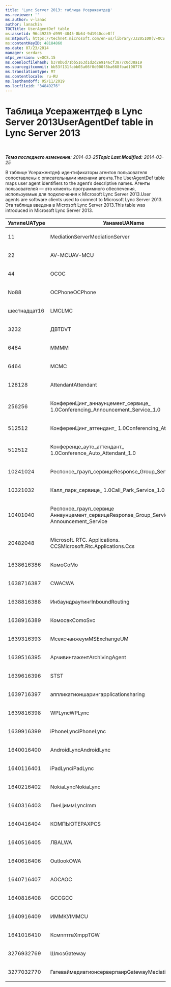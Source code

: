 ```yaml
---
title: 'Lync Server 2013: таблица Усеражентдеф'
ms.reviewer: ''
ms.author: v-lanac
author: lanachin
TOCTitle: UserAgentDef table
ms:assetid: 96c49239-d999-4045-8b64-9d1940cce8ff
ms:mtpsurl: https://technet.microsoft.com/en-us/library/JJ205100(v=OCS.15)
ms:contentKeyID: 48184860
ms.date: 07/23/2014
manager: serdars
mtps_version: v=OCS.15
ms.openlocfilehash: b378b6d71bb5163d1d2d2e9146cf3877c0d38a19
ms.sourcegitcommit: bb53f131fabb03a66f0d000f8ba668fbad190778
ms.translationtype: MT
ms.contentlocale: ru-RU
ms.lasthandoff: 05/11/2019
ms.locfileid: "34849276"
---
```

<div data-xmlns="http://www.w3.org/1999/xhtml">

<div class="topic" data-xmlns="http://www.w3.org/1999/xhtml" data-msxsl="urn:schemas-microsoft-com:xslt" data-cs="http://msdn.microsoft.com/en-us/">

<div data-asp="http://msdn2.microsoft.com/asp">

# <a name="useragentdef-table-in-lync-server-2013"></a><span data-ttu-id="1c02b-102">Таблица Усеражентдеф в Lync Server 2013</span><span class="sxs-lookup"><span data-stu-id="1c02b-102">UserAgentDef table in Lync Server 2013</span></span>

</div>

<div id="mainSection">

<div id="mainBody">

<span> </span>

<span data-ttu-id="1c02b-103">_**Тема последнего изменения:** 2014-03-25_</span><span class="sxs-lookup"><span data-stu-id="1c02b-103">_**Topic Last Modified:** 2014-03-25_</span></span>

<span data-ttu-id="1c02b-104">В таблице Усеражентдеф идентификаторы агентов пользователя сопоставлены с описательными именами агента.</span><span class="sxs-lookup"><span data-stu-id="1c02b-104">The UserAgentDef table maps user agent identifiers to the agent’s descriptive names.</span></span> <span data-ttu-id="1c02b-105">Агенты пользователей — это клиенты программного обеспечения, используемые для подключения к Microsoft Lync Server 2013.</span><span class="sxs-lookup"><span data-stu-id="1c02b-105">User agents are software clients used to connect to Microsoft Lync Server 2013.</span></span> <span data-ttu-id="1c02b-106">Эта таблица введена в Microsoft Lync Server 2013.</span><span class="sxs-lookup"><span data-stu-id="1c02b-106">This table was introduced in Microsoft Lync Server 2013.</span></span>


<table>
<colgroup>
<col style="width: 33%" />
<col style="width: 33%" />
<col style="width: 33%" />
</colgroup>
<thead>
<tr class="header">
<th><span data-ttu-id="1c02b-107">Уатипе</span><span class="sxs-lookup"><span data-stu-id="1c02b-107">UAType</span></span></th>
<th><span data-ttu-id="1c02b-108">Уанаме</span><span class="sxs-lookup"><span data-stu-id="1c02b-108">UAName</span></span></th>
<th><span data-ttu-id="1c02b-109">Уакатегори</span><span class="sxs-lookup"><span data-stu-id="1c02b-109">UACategory</span></span></th>
</tr>
</thead>
<tbody>
<tr class="odd">
<td><p><span data-ttu-id="1c02b-110">1</span><span class="sxs-lookup"><span data-stu-id="1c02b-110">1</span></span></p></td>
<td><p><span data-ttu-id="1c02b-111">MediationServer</span><span class="sxs-lookup"><span data-stu-id="1c02b-111">MediationServer</span></span></p></td>
<td><p><span data-ttu-id="1c02b-112">MediationServer</span><span class="sxs-lookup"><span data-stu-id="1c02b-112">MediationServer</span></span></p></td>
</tr>
<tr class="even">
<td><p><span data-ttu-id="1c02b-113">2</span><span class="sxs-lookup"><span data-stu-id="1c02b-113">2</span></span></p></td>
<td><p><span data-ttu-id="1c02b-114">AV-MCU</span><span class="sxs-lookup"><span data-stu-id="1c02b-114">AV-MCU</span></span></p></td>
<td><p><span data-ttu-id="1c02b-115">AV-MCU</span><span class="sxs-lookup"><span data-stu-id="1c02b-115">AV-MCU</span></span></p></td>
</tr>
<tr class="odd">
<td><p><span data-ttu-id="1c02b-116">4</span><span class="sxs-lookup"><span data-stu-id="1c02b-116">4</span></span></p></td>
<td><p><span data-ttu-id="1c02b-117">OC</span><span class="sxs-lookup"><span data-stu-id="1c02b-117">OC</span></span></p></td>
<td><p><span data-ttu-id="1c02b-118">OC</span><span class="sxs-lookup"><span data-stu-id="1c02b-118">OC</span></span></p></td>
</tr>
<tr class="even">
<td><p><span data-ttu-id="1c02b-119">No8</span><span class="sxs-lookup"><span data-stu-id="1c02b-119">8</span></span></p></td>
<td><p><span data-ttu-id="1c02b-120">OCPhone</span><span class="sxs-lookup"><span data-stu-id="1c02b-120">OCPhone</span></span></p></td>
<td><p><span data-ttu-id="1c02b-121">OCPhone</span><span class="sxs-lookup"><span data-stu-id="1c02b-121">OCPhone</span></span></p></td>
</tr>
<tr class="odd">
<td><p><span data-ttu-id="1c02b-122">шестнадцат</span><span class="sxs-lookup"><span data-stu-id="1c02b-122">16</span></span></p></td>
<td><p><span data-ttu-id="1c02b-123">LMC</span><span class="sxs-lookup"><span data-stu-id="1c02b-123">LMC</span></span></p></td>
<td><p><span data-ttu-id="1c02b-124">LMC</span><span class="sxs-lookup"><span data-stu-id="1c02b-124">LMC</span></span></p></td>
</tr>
<tr class="even">
<td><p><span data-ttu-id="1c02b-125">32</span><span class="sxs-lookup"><span data-stu-id="1c02b-125">32</span></span></p></td>
<td><p><span data-ttu-id="1c02b-126">ДВТ</span><span class="sxs-lookup"><span data-stu-id="1c02b-126">DVT</span></span></p></td>
<td><p><span data-ttu-id="1c02b-127">ДВТ</span><span class="sxs-lookup"><span data-stu-id="1c02b-127">DVT</span></span></p></td>
</tr>
<tr class="odd">
<td><p><span data-ttu-id="1c02b-128">64</span><span class="sxs-lookup"><span data-stu-id="1c02b-128">64</span></span></p></td>
<td><p><span data-ttu-id="1c02b-129">ММ</span><span class="sxs-lookup"><span data-stu-id="1c02b-129">MM</span></span></p></td>
<td><p><span data-ttu-id="1c02b-130">ММ</span><span class="sxs-lookup"><span data-stu-id="1c02b-130">MM</span></span></p></td>
</tr>
<tr class="even">
<td><p><span data-ttu-id="1c02b-131">64</span><span class="sxs-lookup"><span data-stu-id="1c02b-131">64</span></span></p></td>
<td><p><span data-ttu-id="1c02b-132">MC</span><span class="sxs-lookup"><span data-stu-id="1c02b-132">MC</span></span></p></td>
<td><p><span data-ttu-id="1c02b-133">ММ</span><span class="sxs-lookup"><span data-stu-id="1c02b-133">MM</span></span></p></td>
</tr>
<tr class="odd">
<td><p><span data-ttu-id="1c02b-134">128</span><span class="sxs-lookup"><span data-stu-id="1c02b-134">128</span></span></p></td>
<td><p><span data-ttu-id="1c02b-135">Attendant</span><span class="sxs-lookup"><span data-stu-id="1c02b-135">Attendant</span></span></p></td>
<td><p><span data-ttu-id="1c02b-136">Attendant</span><span class="sxs-lookup"><span data-stu-id="1c02b-136">Attendant</span></span></p></td>
</tr>
<tr class="even">
<td><p><span data-ttu-id="1c02b-137">256</span><span class="sxs-lookup"><span data-stu-id="1c02b-137">256</span></span></p></td>
<td><p><span data-ttu-id="1c02b-138">КонференЦинг_аннаунцемент_сервице_ 1.0</span><span class="sxs-lookup"><span data-stu-id="1c02b-138">Conferencing_Announcement_Service_1.0</span></span></p></td>
<td><p><span data-ttu-id="1c02b-139">УСТАРЕВШ</span><span class="sxs-lookup"><span data-stu-id="1c02b-139">CAS</span></span></p></td>
</tr>
<tr class="odd">
<td><p><span data-ttu-id="1c02b-140">512</span><span class="sxs-lookup"><span data-stu-id="1c02b-140">512</span></span></p></td>
<td><p><span data-ttu-id="1c02b-141">КонференЦинг_аттендант_ 1.0</span><span class="sxs-lookup"><span data-stu-id="1c02b-141">Conferencing_Attendant_1.0</span></span></p></td>
<td><p><span data-ttu-id="1c02b-142">Каа</span><span class="sxs-lookup"><span data-stu-id="1c02b-142">CAA</span></span></p></td>
</tr>
<tr class="even">
<td><p><span data-ttu-id="1c02b-143">512</span><span class="sxs-lookup"><span data-stu-id="1c02b-143">512</span></span></p></td>
<td><p><span data-ttu-id="1c02b-144">Конференце_ауто_аттендант_ 1.0</span><span class="sxs-lookup"><span data-stu-id="1c02b-144">Conference_Auto_Attendant_1.0</span></span></p></td>
<td><p><span data-ttu-id="1c02b-145">Каа</span><span class="sxs-lookup"><span data-stu-id="1c02b-145">CAA</span></span></p></td>
</tr>
<tr class="odd">
<td><p><span data-ttu-id="1c02b-146">1024</span><span class="sxs-lookup"><span data-stu-id="1c02b-146">1024</span></span></p></td>
<td><p><span data-ttu-id="1c02b-147">Респонсе_грауп_сервице</span><span class="sxs-lookup"><span data-stu-id="1c02b-147">Response_Group_Service</span></span></p></td>
<td><p><span data-ttu-id="1c02b-148">ГРУППЫ ответа</span><span class="sxs-lookup"><span data-stu-id="1c02b-148">RGS</span></span></p></td>
</tr>
<tr class="even">
<td><p><span data-ttu-id="1c02b-149">1032</span><span class="sxs-lookup"><span data-stu-id="1c02b-149">1032</span></span></p></td>
<td><p><span data-ttu-id="1c02b-150">Калл_парк_сервице_ 1.0</span><span class="sxs-lookup"><span data-stu-id="1c02b-150">Call_Park_Service_1.0</span></span></p></td>
<td><p><span data-ttu-id="1c02b-151">ПОДКЛЮЧЕНИЙ</span><span class="sxs-lookup"><span data-stu-id="1c02b-151">CPS</span></span></p></td>
</tr>
<tr class="odd">
<td><p><span data-ttu-id="1c02b-152">1040</span><span class="sxs-lookup"><span data-stu-id="1c02b-152">1040</span></span></p></td>
<td><p><span data-ttu-id="1c02b-153">Респонсе_грауп_сервице Аннаунцемент_сервице</span><span class="sxs-lookup"><span data-stu-id="1c02b-153">Response_Group_Service Announcement_Service</span></span></p></td>
<td><p><span data-ttu-id="1c02b-154">ФАЙЛА</span><span class="sxs-lookup"><span data-stu-id="1c02b-154">AS</span></span></p></td>
</tr>
<tr class="even">
<td><p><span data-ttu-id="1c02b-155">2048</span><span class="sxs-lookup"><span data-stu-id="1c02b-155">2048</span></span></p></td>
<td><p><span data-ttu-id="1c02b-156">Microsoft. RTC. Applications. CCS</span><span class="sxs-lookup"><span data-stu-id="1c02b-156">Microsoft.Rtc.Applications.Ccs</span></span></p></td>
<td><p><span data-ttu-id="1c02b-157">СЕТЕВ</span><span class="sxs-lookup"><span data-stu-id="1c02b-157">CCS</span></span></p></td>
</tr>
<tr class="odd">
<td><p><span data-ttu-id="1c02b-158">16386</span><span class="sxs-lookup"><span data-stu-id="1c02b-158">16386</span></span></p></td>
<td><p><span data-ttu-id="1c02b-159">Комо</span><span class="sxs-lookup"><span data-stu-id="1c02b-159">CoMo</span></span></p></td>
<td><p><span data-ttu-id="1c02b-160">Комо</span><span class="sxs-lookup"><span data-stu-id="1c02b-160">CoMo</span></span></p></td>
</tr>
<tr class="even">
<td><p><span data-ttu-id="1c02b-161">16387</span><span class="sxs-lookup"><span data-stu-id="1c02b-161">16387</span></span></p></td>
<td><p><span data-ttu-id="1c02b-162">CWA</span><span class="sxs-lookup"><span data-stu-id="1c02b-162">CWA</span></span></p></td>
<td><p><span data-ttu-id="1c02b-163">CWA</span><span class="sxs-lookup"><span data-stu-id="1c02b-163">CWA</span></span></p></td>
</tr>
<tr class="odd">
<td><p><span data-ttu-id="1c02b-164">16388</span><span class="sxs-lookup"><span data-stu-id="1c02b-164">16388</span></span></p></td>
<td><p><span data-ttu-id="1c02b-165">Инбаундраутинг</span><span class="sxs-lookup"><span data-stu-id="1c02b-165">InboundRouting</span></span></p></td>
<td><p><span data-ttu-id="1c02b-166">Инбаундраутинг</span><span class="sxs-lookup"><span data-stu-id="1c02b-166">InboundRouting</span></span></p></td>
</tr>
<tr class="even">
<td><p><span data-ttu-id="1c02b-167">16389</span><span class="sxs-lookup"><span data-stu-id="1c02b-167">16389</span></span></p></td>
<td><p><span data-ttu-id="1c02b-168">Комосвк</span><span class="sxs-lookup"><span data-stu-id="1c02b-168">ComoSvc</span></span></p></td>
<td><p><span data-ttu-id="1c02b-169">Комосвк</span><span class="sxs-lookup"><span data-stu-id="1c02b-169">ComoSvc</span></span></p></td>
</tr>
<tr class="odd">
<td><p><span data-ttu-id="1c02b-170">16393</span><span class="sxs-lookup"><span data-stu-id="1c02b-170">16393</span></span></p></td>
<td><p><span data-ttu-id="1c02b-171">Мсексчанжеум</span><span class="sxs-lookup"><span data-stu-id="1c02b-171">MSExchangeUM</span></span></p></td>
<td><p><span data-ttu-id="1c02b-172">Ексум</span><span class="sxs-lookup"><span data-stu-id="1c02b-172">ExUM</span></span></p></td>
</tr>
<tr class="even">
<td><p><span data-ttu-id="1c02b-173">16395</span><span class="sxs-lookup"><span data-stu-id="1c02b-173">16395</span></span></p></td>
<td><p><span data-ttu-id="1c02b-174">Арчивингажент</span><span class="sxs-lookup"><span data-stu-id="1c02b-174">ArchivingAgent</span></span></p></td>
<td><p><span data-ttu-id="1c02b-175">АРЧАЖЕНТ</span><span class="sxs-lookup"><span data-stu-id="1c02b-175">ARCHAGENT</span></span></p></td>
</tr>
<tr class="odd">
<td><p><span data-ttu-id="1c02b-176">16396</span><span class="sxs-lookup"><span data-stu-id="1c02b-176">16396</span></span></p></td>
<td><p><span data-ttu-id="1c02b-177">ST</span><span class="sxs-lookup"><span data-stu-id="1c02b-177">ST</span></span></p></td>
<td><p><span data-ttu-id="1c02b-178">ST</span><span class="sxs-lookup"><span data-stu-id="1c02b-178">ST</span></span></p></td>
</tr>
<tr class="even">
<td><p><span data-ttu-id="1c02b-179">16397</span><span class="sxs-lookup"><span data-stu-id="1c02b-179">16397</span></span></p></td>
<td><p><span data-ttu-id="1c02b-180">аппликатионшаринг</span><span class="sxs-lookup"><span data-stu-id="1c02b-180">applicationsharing</span></span></p></td>
<td><p><span data-ttu-id="1c02b-181">АСМКУ</span><span class="sxs-lookup"><span data-stu-id="1c02b-181">ASMCU</span></span></p></td>
</tr>
<tr class="odd">
<td><p><span data-ttu-id="1c02b-182">16398</span><span class="sxs-lookup"><span data-stu-id="1c02b-182">16398</span></span></p></td>
<td><p><span data-ttu-id="1c02b-183">WPLync</span><span class="sxs-lookup"><span data-stu-id="1c02b-183">WPLync</span></span></p></td>
<td><p><span data-ttu-id="1c02b-184">WPLync</span><span class="sxs-lookup"><span data-stu-id="1c02b-184">WPLync</span></span></p></td>
</tr>
<tr class="even">
<td><p><span data-ttu-id="1c02b-185">16399</span><span class="sxs-lookup"><span data-stu-id="1c02b-185">16399</span></span></p></td>
<td><p><span data-ttu-id="1c02b-186">iPhoneLync</span><span class="sxs-lookup"><span data-stu-id="1c02b-186">iPhoneLync</span></span></p></td>
<td><p><span data-ttu-id="1c02b-187">iPhoneLync</span><span class="sxs-lookup"><span data-stu-id="1c02b-187">iPhoneLync</span></span></p></td>
</tr>
<tr class="odd">
<td><p><span data-ttu-id="1c02b-188">16400</span><span class="sxs-lookup"><span data-stu-id="1c02b-188">16400</span></span></p></td>
<td><p><span data-ttu-id="1c02b-189">AndroidLync</span><span class="sxs-lookup"><span data-stu-id="1c02b-189">AndroidLync</span></span></p></td>
<td><p><span data-ttu-id="1c02b-190">AndroidLync</span><span class="sxs-lookup"><span data-stu-id="1c02b-190">AndroidLync</span></span></p></td>
</tr>
<tr class="even">
<td><p><span data-ttu-id="1c02b-191">16401</span><span class="sxs-lookup"><span data-stu-id="1c02b-191">16401</span></span></p></td>
<td><p><span data-ttu-id="1c02b-192">iPadLync</span><span class="sxs-lookup"><span data-stu-id="1c02b-192">iPadLync</span></span></p></td>
<td><p><span data-ttu-id="1c02b-193">iPadLync</span><span class="sxs-lookup"><span data-stu-id="1c02b-193">iPadLync</span></span></p></td>
</tr>
<tr class="odd">
<td><p><span data-ttu-id="1c02b-194">16402</span><span class="sxs-lookup"><span data-stu-id="1c02b-194">16402</span></span></p></td>
<td><p><span data-ttu-id="1c02b-195">NokiaLync</span><span class="sxs-lookup"><span data-stu-id="1c02b-195">NokiaLync</span></span></p></td>
<td><p><span data-ttu-id="1c02b-196">NokiaLync</span><span class="sxs-lookup"><span data-stu-id="1c02b-196">NokiaLync</span></span></p></td>
</tr>
<tr class="even">
<td><p><span data-ttu-id="1c02b-197">16403</span><span class="sxs-lookup"><span data-stu-id="1c02b-197">16403</span></span></p></td>
<td><p><span data-ttu-id="1c02b-198">ЛинЦимм</span><span class="sxs-lookup"><span data-stu-id="1c02b-198">LyncImm</span></span></p></td>
<td><p><span data-ttu-id="1c02b-199">ЛинЦимм</span><span class="sxs-lookup"><span data-stu-id="1c02b-199">LyncImm</span></span></p></td>
</tr>
<tr class="odd">
<td><p><span data-ttu-id="1c02b-200">16404</span><span class="sxs-lookup"><span data-stu-id="1c02b-200">16404</span></span></p></td>
<td><p><span data-ttu-id="1c02b-201">КОМПЬЮТЕРАХ</span><span class="sxs-lookup"><span data-stu-id="1c02b-201">PCS</span></span></p></td>
<td><p><span data-ttu-id="1c02b-202">КОМПЬЮТЕРАХ</span><span class="sxs-lookup"><span data-stu-id="1c02b-202">PCS</span></span></p></td>
</tr>
<tr class="even">
<td><p><span data-ttu-id="1c02b-203">16405</span><span class="sxs-lookup"><span data-stu-id="1c02b-203">16405</span></span></p></td>
<td><p><span data-ttu-id="1c02b-204">ЛВА</span><span class="sxs-lookup"><span data-stu-id="1c02b-204">LWA</span></span></p></td>
<td><p><span data-ttu-id="1c02b-205">ЛВА</span><span class="sxs-lookup"><span data-stu-id="1c02b-205">LWA</span></span></p></td>
</tr>
<tr class="odd">
<td><p><span data-ttu-id="1c02b-206">16406</span><span class="sxs-lookup"><span data-stu-id="1c02b-206">16406</span></span></p></td>
<td><p><span data-ttu-id="1c02b-207">Outlook</span><span class="sxs-lookup"><span data-stu-id="1c02b-207">OWA</span></span></p></td>
<td><p><span data-ttu-id="1c02b-208">Outlook</span><span class="sxs-lookup"><span data-stu-id="1c02b-208">OWA</span></span></p></td>
</tr>
<tr class="even">
<td><p><span data-ttu-id="1c02b-209">16407</span><span class="sxs-lookup"><span data-stu-id="1c02b-209">16407</span></span></p></td>
<td><p><span data-ttu-id="1c02b-210">AOC</span><span class="sxs-lookup"><span data-stu-id="1c02b-210">AOC</span></span></p></td>
<td><p><span data-ttu-id="1c02b-211">AOC</span><span class="sxs-lookup"><span data-stu-id="1c02b-211">AOC</span></span></p></td>
</tr>
<tr class="odd">
<td><p><span data-ttu-id="1c02b-212">16408</span><span class="sxs-lookup"><span data-stu-id="1c02b-212">16408</span></span></p></td>
<td><p><span data-ttu-id="1c02b-213">GCC</span><span class="sxs-lookup"><span data-stu-id="1c02b-213">GCC</span></span></p></td>
<td><p><span data-ttu-id="1c02b-214">GCC</span><span class="sxs-lookup"><span data-stu-id="1c02b-214">GCC</span></span></p></td>
</tr>
<tr class="even">
<td><p><span data-ttu-id="1c02b-215">16409</span><span class="sxs-lookup"><span data-stu-id="1c02b-215">16409</span></span></p></td>
<td><p><span data-ttu-id="1c02b-216">ИММКУ</span><span class="sxs-lookup"><span data-stu-id="1c02b-216">IMMCU</span></span></p></td>
<td><p><span data-ttu-id="1c02b-217">ИММКУ</span><span class="sxs-lookup"><span data-stu-id="1c02b-217">IMMCU</span></span></p></td>
</tr>
<tr class="odd">
<td><p><span data-ttu-id="1c02b-218">16410</span><span class="sxs-lookup"><span data-stu-id="1c02b-218">16410</span></span></p></td>
<td><p><span data-ttu-id="1c02b-219">Ксмпптгв</span><span class="sxs-lookup"><span data-stu-id="1c02b-219">XmppTGW</span></span></p></td>
<td><p><span data-ttu-id="1c02b-220">Ксмппгатевай</span><span class="sxs-lookup"><span data-stu-id="1c02b-220">XmppGateway</span></span></p></td>
</tr>
<tr class="even">
<td><p><span data-ttu-id="1c02b-221">32769</span><span class="sxs-lookup"><span data-stu-id="1c02b-221">32769</span></span></p></td>
<td><p><span data-ttu-id="1c02b-222">Шлюз</span><span class="sxs-lookup"><span data-stu-id="1c02b-222">Gateway</span></span></p></td>
<td><p><span data-ttu-id="1c02b-223">Шлюз</span><span class="sxs-lookup"><span data-stu-id="1c02b-223">Gateway</span></span></p></td>
</tr>
<tr class="odd">
<td><p><span data-ttu-id="1c02b-224">32770</span><span class="sxs-lookup"><span data-stu-id="1c02b-224">32770</span></span></p></td>
<td><p><span data-ttu-id="1c02b-225">Гатеваймедиатионсерверпаир</span><span class="sxs-lookup"><span data-stu-id="1c02b-225">GatewayMediationServerPair</span></span></p></td>
<td><p><span data-ttu-id="1c02b-226">Гатеваймедиатионсерверпаир</span><span class="sxs-lookup"><span data-stu-id="1c02b-226">GatewayMediationServerPair</span></span></p></td>
</tr>
</tbody>
</table>


</div>

<span> </span>

</div>

</div>

</div>


